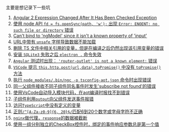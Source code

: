 主要是想记录下一些坑

1.    [Angular 2 Expression Changed After It Has Been Checked Exception](./issues/Angular2_Expression_Changed_After_It_Has_Been_Checked_Exception.md)
1.    [使用 node API ``` fd = fs.openSync(path, 'w'); ``` 出现 ``` Error: ENOENT: no such file or directory ``` 错误](./issues/fs_no_such_directory_or_file.md)
1.    [Can't bind to 'ngModel' since it isn't a known property of 'input'](./issues/can_not_bind_ng_module.md)
1.    [URL中带有 ```unsafe``` 字样导致数据不能加载](./issues/url_unsafe.md)
1.    [删除 TS 文件中相关引用的变量，但是在编译之后仍然出现该引用变量的错误](./issues/compiler_ng_factory_error.md)
1.    [安装 ```SQLite3``` 失败之后 ``` electron . ``` 命令失效](./issues/sqlite3_electron_error.md)
1.    [```Angular``` 测试时出现： ``` 'router-outlet' is not a known element: ``` 错误](./issues/sqlite3_electron_error.md)
1.    [```VSCode``` 提示 ```this.http.post(url,data).toPromise()```  中没有 ```toPromise()``` 方法](./issues/vs_code_promise.md)
1.    [执行 ```node_modules/.bin/ngc -p tsconfig-aot.json``` 命令时出现错误](./issues/ngc_error.md)
1.    [同一父组件接收不同子组件同名事件时发生'subscribe not found'的错误](./issues/components_communication_same_event_error.md)
1.    [使用VsCode自动导入模块代码，在aot编译时报找不到错误](./issues/vscode_auto_import_aot_not_found.md)
1.    [子组件利用```output```向父组件发送事件报错](./issues/output_uncaught_in_promise_subscribe.md)
1.    [访问```TypeScript```中没有定义的变量](./issues/access_object_undefined_in_ts.md)
1.    [正则```/^[A-Za-z0-9]{6, 20}$/```匹配6到20个数字或字母字符不正确](./issues/reg_only_letter_and_number_invalid.md)
1.    [```nginx```做代理，```response```的数据被截断](./issues/nginx_proxy_response_truncation.md)
1.    [使用一组分别独立的CheckBox控件时，绑定的事件响应参数总是第一个值](./issuse/checkbox_click_event_param_issue.md)
